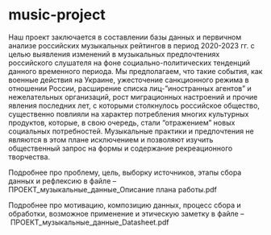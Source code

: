 # music-project

Наш проект заключается в составлении базы данных и первичном анализе российских музыкальных рейтингов в период 2020-2023 гг. с целью выявления изменений в музыкальных предпочтениях российского слушателя на фоне социально-политических тенденций данного временного периода. Мы предполагаем, что такие события, как военные действия на Украине, ужесточение санкционного режима в отношении России, расширение списка лиц-”иностранных агентов” и нежелательных организаций, рост миграционных настроений и прочие явления последних лет, с которыми столкнулось российское общество, существенно повлияли на характер потребления многих культурных продуктов, которые, в свою очередь, стали “отражением” новых социальных потребностей. Музыкальные практики и предпочтения не являются в этом плане исключением и позволяют изучить общественный запрос на формы и содержание рекреационного творчества.

Подробнее про проблему, цель, выборку источников, этапы сбора данных и рефлексию в файле – ПРОЕКТ_музыкальные_данные_Описание плана работы.pdf

Подробнее про мотивацию, композицию данных, процесс сбора и обработки, возможное применение и этическую заметку в файле – ПРОЕКТ_музыкальные_данные_Datasheet.pdf
